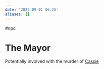 ```yaml
---
date: '2022-09-01 06.25'
aliases: []
---
```


#npc 
# The Mayor

Potentially involved with the murder of [Cassie](Cassie.md)

